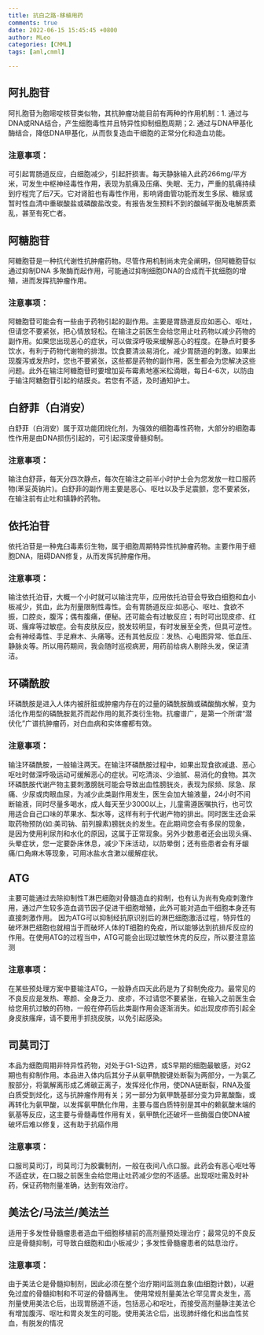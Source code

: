```yaml
---
title: 抗白之路-移植用药
comments: true
date: 2022-06-15 15:45:45 +0800
author: MLeo
categories: [CMML]
tags: [aml,cmml]

---
```

## 阿扎胞苷

阿扎胞苷为胞嘧啶核苷类似物，其抗肿瘤功能目前有两种的作用机制：1. 通过与DNA或RNA结合，产生细胞毒性并且特异性抑制细胞周期；2. 通过与DNA甲基化酶结合，降低DNA甲基化，从而恢复造血干细胞的正常分化和造血功能。

### 注意事项：

可引起胃肠道反应，白细胞减少，引起肝损害。每天静脉输入此药266mg/平方米，可发生中枢神经毒性作用，表现为肌痛及压痛、失眠、无力，严重的肌痛持续到疗程完了后7天。它对肾脏也有毒性作用，影响肾曲管功能而发生多尿、糖尿或暂时性血清中重碳酸盐或磷酸盐改变。有报告发生预料不到的酸碱平衡及电解质紊乱，甚至有死亡者。

## 阿糖胞苷

阿糖胞苷是一种抗代谢性抗肿瘤药物。尽管作用机制尚未完全阐明，但阿糖胞苷似通过抑制DNA 多聚酶而起作用，可能通过抑制细胞DNA的合成而干扰细胞的增殖，进而发挥抗肿瘤作用。

### 注意事项：

阿糖胞苷可能会有一些由于药物引起的副作用。主要是胃肠道反应如恶心、呕吐，但请您不要紧张，把心情放轻松。在输注之前医生会给您用止吐药物以减少药物的副作用。如果您出现恶心的症状，可以做深呼吸来缓解恶心的程度。在静点时要多饮水，有利于药物代谢物的排泄。饮食要清淡易消化，减少胃肠道的刺激。如果出现腹泻或发热时，您也不要紧张，这些都是药物的副作用，医生都会为您解决这些问题。此外在输注阿糖胞苷时要增加妥布霉素地塞米松滴眼，每日4-6次，以防由于输注阿糖胞苷引起的结膜炎。若您有不适，及时通知护士。

## 白舒菲（白消安）
 
白舒菲（白消安）属于双功能团烷化剂，为强效的细胞毒性药物，大部分的细胞毒性作用是由DNA损伤引起的，可引起深度骨髓抑制。

### 注意事项：

输注白舒菲，每天分四次静点，每次在输注之前半小时护士会为您发放一粒口服药物(苯妥英钠片)。白舒菲的副作用主要是恶心、呕吐以及手足震颤，您不要紧张，在输注前有止吐和镇静的药物。

## 依托泊苷

依托泊苷是一种鬼臼毒素衍生物，属于细胞周期特异性抗肿瘤药物。主要作用于细胞DNA，阻碍DAN修复，从而发挥抗肿瘤作用。

### 注意事项：

输注依托泊苷，大概一个小时就可以输注完毕，应用依托泊苷会导致白细胞和血小板减少，贫血，此为剂量限制性毒性。会有胃肠道反应:如恶心、呕吐、食欲不振，口腔炎，腹泻；偶有腹痛，便秘。还可能会有过敏反应；有时可出现皮疹、红斑、瘙痒等过敏症。会有皮肤反应，脱发较明显，有时发展至全秃，但具可逆性。会有神经毒性、手足麻木、头痛等。还有其他反应：发热、心电图异常、低血压、静脉炎等。所以用药期间，我会随时巡视病房，用药前给病人剔除头发，保证清洁。

## 环磷酰胺

环磷酰胺是进入人体内被肝脏或肿瘤内存在的过量的磷酰胺酶或磷酸酶水解，变为活化作用型的磷酰胺氮芥而起作用的氮芥类衍生物。抗瘤谱广，是第一个所谓“潜伏化”广谱抗肿瘤药，对白血病和实体瘤都有效。

### 注意事项：

输注环磷酰胺，一般输注两天。在输注环磷酰胺过程中，如果出现食欲减退、恶心呕吐时做深呼吸运动可缓解恶心的症状。可吃清淡、少油腻、易消化的食物。其次环磷酰胺代谢产物主要刺激膀胱可能会导致出血性膀胱炎，表现为尿频、尿急、尿痛、少尿或肉眼血尿，为减少此类副作用发生，医生会加大输液量，24小时不间断输液，同时尽量多喝水，成人每天至少3000以上，儿童需遵医嘱执行，也可饮用适合自己口味的苹果水、梨水等，这样有利于代谢产物的排出。同时医生还会采取药物预防(如:美司钠、前列腺素)膀胱炎的发生。在此期间您会有多尿的现象，是因为使用利尿剂和水化的原因，这属于正常现象。另外少数患者还会出现头痛、头晕症状，您一定要卧床休息，减少下床活动，以防晕倒；还有些患者会有牙龈痛/口角麻木等现象，可用冰盐水含漱以缓解症状。

## ATG

主要可能通过去除抑制性T淋巴细胞对骨髓造血的抑制，也有认为尚有免疫刺激作用，通过产生较多造血调节因子促进干细胞增殖，此外可能对造血干细胞本身还有直接刺激作用。 因为ATG可以抑制经抗原识别后的淋巴细胞激活过程，特异性的破坏淋巴细胞也就相当于而破坏人体的T细胞的免疫，所以能够达到抗排斥反应的作用。在使用ATG的过程当中，ATG可能会出现过敏性休克的反应，所以要注意监测

### 注意事项：

在某些预处理方案中要输注ATG，一般静点四天此药是为了抑制免疫力。最常见的不良反应是发热、寒颜、全身乏力、皮疹，不过请您不要紧张，在输入之前医生会给您用抗过敏的药物，一般在停药后此类副作用会逐渐消失。如出现皮疹而引起全身皮肤瘙痒，请不要用手抓挠皮肤，以免引起感染。

## 司莫司汀

本品为细胞周期非特异性药物，对处于G1-S边界，或S早期的细胞最敏感，对G2期也有抑制作用。本品进入体内后其分子从氨甲酰胺键处断裂为两部分，一为氯乙胺部分，将氯解离形成乙烯碳正离子，发挥烃化作用，使DNA链断裂，RNA及蛋白质受到烃化，这与抗肿瘤作用有关；另一部分为氨甲酰基部分变为异氰酸酯，或再转化为氨甲酸，以发挥氨甲酰化作用，主要与蛋白质特别是其中的赖氨酸末端的氨基等反应，这主要与骨髓毒性作用有关，氨甲酰化还破坏一些酶蛋白使DNA被破坏后难以修复，这有助于抗癌作用

### 注意事项：

口服司莫司汀，司莫司汀为胶囊制剂，一般在夜间八点口服。此药会有恶心呕吐等不适症状，在口服之前医生会给您用止吐药减少您的不适感。出现呕吐需及时补药，保证药物剂量准确，达到有效治疗。

## 美法仑/马法兰/美法兰

适用于多发性骨髓瘤患者造血干细胞移植前的高剂量预处理治疗；最常见的不良反应是骨髓抑制，可导致白细胞和血小板减少；多发性骨髓瘤患者的姑息治疗。

### 注意事项：

由于美法仑是骨髓抑制剂，因此必须在整个治疗期间监测血象(血细胞计数)，以避免过度的骨髓抑制和不可逆的骨髓再生。 使用常规剂量美法仑罕见胃炎发生，高剂量使用美法仑后，出现胃肠道不适，包括恶心和呕吐，而接受高剂量静注美法仑有增加腹泻、呕吐和胃炎发生的可能。使用美法仑后，出现肺纤维化和出血性贫血，有脱发的情况